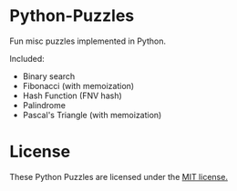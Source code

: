 Python-Puzzles
==============

Fun misc puzzles implemented in Python.

Included:
+ Binary search
+ Fibonacci (with memoization)
+ Hash Function (FNV hash)
+ Palindrome
+ Pascal's Triangle (with memoization)

# License

These Python Puzzles are licensed under the [MIT license.](https://github.com/bridgetlane/Python-Puzzles/blob/master/LICENSE)
